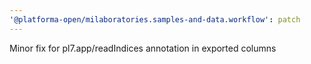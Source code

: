 ```yaml
---
'@platforma-open/milaboratories.samples-and-data.workflow': patch
---
```


Minor fix for pl7.app/readIndices annotation in exported columns
